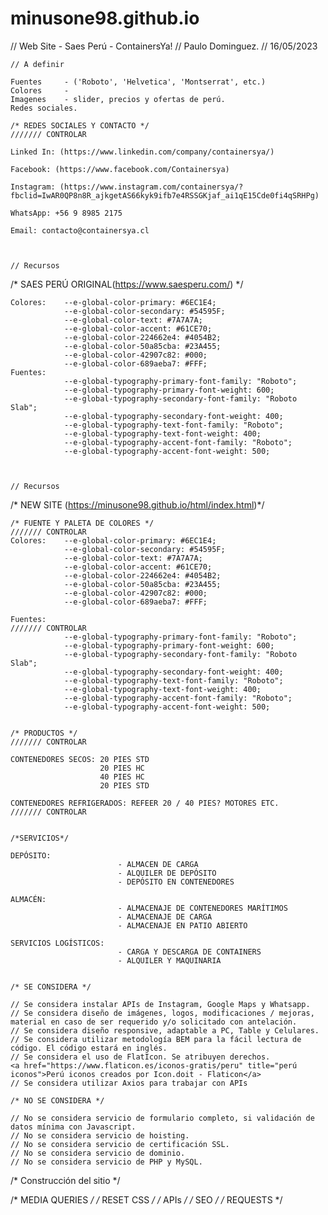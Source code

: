 # minusone98.github.io
// Web Site - Saes Perú - ContainersYa! 
    // Paulo Dominguez. 
    // 16/05/2023

    // A definir
    
    Fuentes     - ('Roboto', 'Helvetica', 'Montserrat', etc.)
    Colores     -
    Imagenes    - slider, precios y ofertas de perú.
    Redes sociales.

    /* REDES SOCIALES Y CONTACTO */                                       /////// CONTROLAR
    
    Linked In: (https://www.linkedin.com/company/containersya/)
    
    Facebook: (https://www.facebook.com/Containersya)
    
    Instagram: (https://www.instagram.com/containersya/?fbclid=IwAR0QP8n8R_ajkgetAS66kyk9ifb7e4RSSGKjaf_ai1qE15Cde0fi4qSRHPg)
    
    WhatsApp: +56 9 8985 2175

    Email: contacto@containersya.cl

    
    
    // Recursos

/* SAES PERÚ ORIGINAL(https://www.saesperu.com/) */

    Colores:    --e-global-color-primary: #6EC1E4;
                --e-global-color-secondary: #54595F;
                --e-global-color-text: #7A7A7A;
                --e-global-color-accent: #61CE70;
                --e-global-color-224662e4: #4054B2;
                --e-global-color-50a85cba: #23A455;
                --e-global-color-42907c82: #000;
                --e-global-color-689aeba7: #FFF;
    Fuentes:                
                --e-global-typography-primary-font-family: "Roboto";
                --e-global-typography-primary-font-weight: 600;
                --e-global-typography-secondary-font-family: "Roboto Slab";
                --e-global-typography-secondary-font-weight: 400;
                --e-global-typography-text-font-family: "Roboto";
                --e-global-typography-text-font-weight: 400;
                --e-global-typography-accent-font-family: "Roboto";
                --e-global-typography-accent-font-weight: 500;



    // Recursos

/* NEW SITE (https://minusone98.github.io/html/index.html)*/       

    /* FUENTE Y PALETA DE COLORES */                                          /////// CONTROLAR
    Colores:    --e-global-color-primary: #6EC1E4;                          
                --e-global-color-secondary: #54595F;
                --e-global-color-text: #7A7A7A;
                --e-global-color-accent: #61CE70;
                --e-global-color-224662e4: #4054B2;
                --e-global-color-50a85cba: #23A455;
                --e-global-color-42907c82: #000;
                --e-global-color-689aeba7: #FFF;
    
    Fuentes:                                                                   /////// CONTROLAR
                --e-global-typography-primary-font-family: "Roboto";           
                --e-global-typography-primary-font-weight: 600;
                --e-global-typography-secondary-font-family: "Roboto Slab";
                --e-global-typography-secondary-font-weight: 400;
                --e-global-typography-text-font-family: "Roboto";
                --e-global-typography-text-font-weight: 400;
                --e-global-typography-accent-font-family: "Roboto";
                --e-global-typography-accent-font-weight: 500;


    /* PRODUCTOS */                                                            /////// CONTROLAR

    CONTENEDORES SECOS: 20 PIES STD                                  
                        20 PIES HC
                        40 PIES HC
                        20 PIES STD

    CONTENEDORES REFRIGERADOS: REFEER 20 / 40 PIES? MOTORES ETC.               /////// CONTROLAR


    /*SERVICIOS*/

    DEPÓSITO:               
                            - ALMACEN DE CARGA
                            - ALQUILER DE DEPÓSITO
                            - DEPÓSITO EN CONTENEDORES

    ALMACÉN:                
                            - ALMACENAJE DE CONTENEDORES MARÍTIMOS                
                            - ALMACENAJE DE CARGA                
                            - ALMACENAJE EN PATIO ABIERTO                

    SERVICIOS LOGÍSTICOS: 
                            - CARGA Y DESCARGA DE CONTAINERS        
                            - ALQUILER Y MAQUINARIA


    /* SE CONSIDERA */

    // Se considera instalar APIs de Instagram, Google Maps y Whatsapp.
    // Se considera diseño de imágenes, logos, modificaciones / mejoras, material en caso de ser requerido y/o solicitado con antelación.
    // Se considera diseño responsive, adaptable a PC, Table y Celulares. 
    // Se considera utilizar metodología BEM para la fácil lectura de código. El código estará en inglés.
    // Se considera el uso de FlatIcon. Se atribuyen derechos.
    <a href="https://www.flaticon.es/iconos-gratis/peru" title="perú iconos">Perú iconos creados por Icon.doit - Flaticon</a>
    // Se considera utilizar Axios para trabajar con APIs

    /* NO SE CONSIDERA */

    // No se considera servicio de formulario completo, si validación de datos mínima con Javascript.
    // No se considera servicio de hoisting.
    // No se considera servicio de certificación SSL.
    // No se considera servicio de dominio.
    // No se considera servicio de PHP y MySQL.


/* Construcción del sitio */


/* MEDIA QUERIES */
/* RESET CSS */
/* APIs */
/* SEO */
/* REQUESTS */
